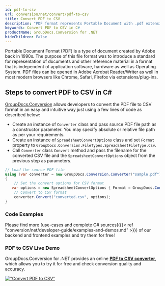 ```yaml
---
id: pdf-to-csv
url: conversion/net/convert/pdf-to-csv
title: Convert PDF to CSV
description: "PDF format represents Portable Document with .pdf extension. Learn how to convert PDF to CSV file programmatically in C# language using GroupDocs.Conversion for .NET library."
keywords: Convert PDF to CSV in C#
productName: GroupDocs.Conversion for .NET
hideChildren: False
---
```


Portable Document Format (PDF) is a type of document created by Adobe back in 1990s. The purpose of this file format was to introduce a standard for representation of documents and other reference material in a format that is independent of application software, hardware as well as Operating System. PDF files can be opened in Adobe Acrobat Reader/Writer as well in most modern browsers like Chrome, Safari, Firefox via extensions/plug-ins.

## Steps to convert PDF to CSV in C#

[GroupDocs.Conversion](https://products.groupdocs.com/conversion/net) allows developers to convert the PDF file to CSV format in an easy and intuitive way just using a few lines of code as described below:

* Create an instance of `Converter` class and pass source PDF file path as a constructor parameter. You may specify absolute or relative file path as per your requirements. 
* Create an instance of `SpreadsheetConvertOptions` class and set `Format` property to `GroupDocs.Conversion.FileTypes.SpreadsheetFileType.Csv`.
* Call `Converter` class `Convert` method and pass the filename for the converted CSV file and the `SpreadsheetConvertOptions` object from the previous step as parameters.

```csharp
// Load the source PDF file
using (var converter = new GroupDocs.Conversion.Converter("sample.pdf"))
{
    // Set the convert options for CSV format
   var options = new SpreadsheetConvertOptions { Format = GroupDocs.Conversion.FileTypes.SpreadsheetFileType.Csv };
    // Convert to CSV format
    converter.Convert("converted.csv", options);
}
```

### Code Examples

Please find more [use-cases and complete C# sources]({{< ref "conversion/net/developer-guide/examples-and-demos.md" >}}) of our backend and frontend examples and try them for free!

### PDF to CSV Live Demo

GroupDocs.Conversion for .NET provides an online [**PDF to CSV converter**](https://products.groupdocs.app/conversion/pdf-to-csv), which allows you to try it for free and check conversion quality and accuracy.

[!["Convert PDF to CSV"](conversion/net/images/convert-to-csv/convert-pdf-to-csv.png)](https://products.groupdocs.app/conversion/pdf-to-csv)